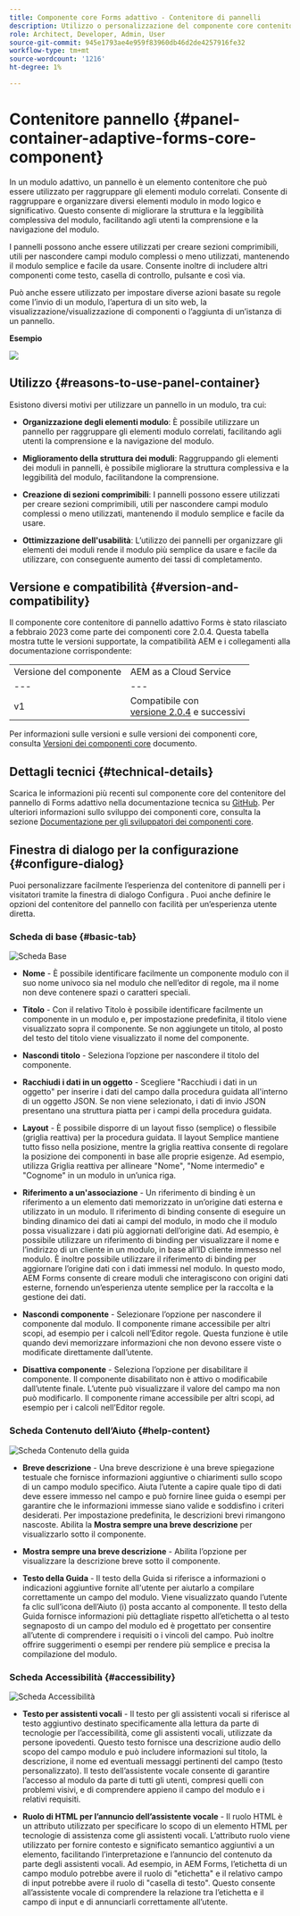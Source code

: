 ```yaml
---
title: Componente core Forms adattivo - Contenitore di pannelli
description: Utilizzo o personalizzazione del componente core contenitore Pannello di Forms adattivo.
role: Architect, Developer, Admin, User
source-git-commit: 945e1793ae4e959f83960db46d2de4257916fe32
workflow-type: tm+mt
source-wordcount: '1216'
ht-degree: 1%

---
```



# Contenitore pannello {#panel-container-adaptive-forms-core-component}

In un modulo adattivo, un pannello è un elemento contenitore che può essere utilizzato per raggruppare gli elementi modulo correlati. Consente di raggruppare e organizzare diversi elementi modulo in modo logico e significativo. Questo consente di migliorare la struttura e la leggibilità complessiva del modulo, facilitando agli utenti la comprensione e la navigazione del modulo.

I pannelli possono anche essere utilizzati per creare sezioni comprimibili, utili per nascondere campi modulo complessi o meno utilizzati, mantenendo il modulo semplice e facile da usare. Consente inoltre di includere altri componenti come testo, casella di controllo, pulsante e così via.

Può anche essere utilizzato per impostare diverse azioni basate su regole come l’invio di un modulo, l’apertura di un sito web, la visualizzazione/visualizzazione di componenti o l’aggiunta di un’istanza di un pannello.

**Esempio**

![](/help/adaptive-forms/assets/panel-container.png)

## Utilizzo {#reasons-to-use-panel-container}

Esistono diversi motivi per utilizzare un pannello in un modulo, tra cui:

* **Organizzazione degli elementi modulo**: È possibile utilizzare un pannello per raggruppare gli elementi modulo correlati, facilitando agli utenti la comprensione e la navigazione del modulo.

* **Miglioramento della struttura dei moduli**: Raggruppando gli elementi dei moduli in pannelli, è possibile migliorare la struttura complessiva e la leggibilità del modulo, facilitandone la comprensione.

* **Creazione di sezioni comprimibili**: I pannelli possono essere utilizzati per creare sezioni comprimibili, utili per nascondere campi modulo complessi o meno utilizzati, mantenendo il modulo semplice e facile da usare.

* **Ottimizzazione dell&#39;usabilità**: L’utilizzo dei pannelli per organizzare gli elementi dei moduli rende il modulo più semplice da usare e facile da utilizzare, con conseguente aumento dei tassi di completamento.

## Versione e compatibilità {#version-and-compatibility}

Il componente core contenitore di pannello adattivo Forms è stato rilasciato a febbraio 2023 come parte dei componenti core 2.0.4. Questa tabella mostra tutte le versioni supportate, la compatibilità AEM e i collegamenti alla documentazione corrispondente:

|  |  |
|---|---|
| Versione del componente | AEM as a Cloud Service |
| --- | --- |
| v1 | Compatibile  con<br>[versione 2.0.4](/help/versions.md) e successivi | Compatibile | Compatibile |

Per informazioni sulle versioni e sulle versioni dei componenti core, consulta [Versioni dei componenti core](/help/versions.md) documento.

<!-- ## Sample Component Output {#sample-component-output}

To experience the Accordion Component as well as see examples of its configuration options as well as HTML and JSON output, visit the [Component Library](https://adobe.com/go/aem_cmp_library_accordion). -->

## Dettagli tecnici {#technical-details}

Scarica le informazioni più recenti sul componente core del contenitore del pannello di Forms adattivo nella documentazione tecnica su [GitHub](https://github.com/adobe/aem-core-forms-components/tree/master/ui.af.apps/src/main/content/jcr_root/apps/core/fd/components/form/panelcontainer/v1/panelcontainer). Per ulteriori informazioni sullo sviluppo dei componenti core, consulta la sezione [Documentazione per gli sviluppatori dei componenti core](/help/developing/overview.md).

## Finestra di dialogo per la configurazione {#configure-dialog}

Puoi personalizzare facilmente l’esperienza del contenitore di pannelli per i visitatori tramite la finestra di dialogo Configura . Puoi anche definire le opzioni del contenitore del pannello con facilità per un’esperienza utente diretta.

### Scheda di base {#basic-tab}

![Scheda Base](/help/adaptive-forms/assets/panelcontainer_basictab.png)

* **Nome** - È possibile identificare facilmente un componente modulo con il suo nome univoco sia nel modulo che nell’editor di regole, ma il nome non deve contenere spazi o caratteri speciali.

* **Titolo** - Con il relativo Titolo è possibile identificare facilmente un componente in un modulo e, per impostazione predefinita, il titolo viene visualizzato sopra il componente. Se non aggiungete un titolo, al posto del testo del titolo viene visualizzato il nome del componente.

* **Nascondi titolo** - Seleziona l’opzione per nascondere il titolo del componente.

* **Racchiudi i dati in un oggetto** - Scegliere &quot;Racchiudi i dati in un oggetto&quot; per inserire i dati del campo dalla procedura guidata all&#39;interno di un oggetto JSON. Se non viene selezionato, i dati di invio JSON presentano una struttura piatta per i campi della procedura guidata.

* **Layout** - È possibile disporre di un layout fisso (semplice) o flessibile (griglia reattiva) per la procedura guidata. Il layout Semplice mantiene tutto fisso nella posizione, mentre la griglia reattiva consente di regolare la posizione dei componenti in base alle proprie esigenze. Ad esempio, utilizza Griglia reattiva per allineare &quot;Nome&quot;, &quot;Nome intermedio&quot; e &quot;Cognome&quot; in un modulo in un’unica riga.

* **Riferimento a un&#39;associazione** - Un riferimento di binding è un riferimento a un elemento dati memorizzato in un’origine dati esterna e utilizzato in un modulo. Il riferimento di binding consente di eseguire un binding dinamico dei dati ai campi del modulo, in modo che il modulo possa visualizzare i dati più aggiornati dell’origine dati. Ad esempio, è possibile utilizzare un riferimento di binding per visualizzare il nome e l’indirizzo di un cliente in un modulo, in base all’ID cliente immesso nel modulo. È inoltre possibile utilizzare il riferimento di binding per aggiornare l’origine dati con i dati immessi nel modulo. In questo modo, AEM Forms consente di creare moduli che interagiscono con origini dati esterne, fornendo un’esperienza utente semplice per la raccolta e la gestione dei dati.
* **Nascondi componente** - Selezionare l’opzione per nascondere il componente dal modulo. Il componente rimane accessibile per altri scopi, ad esempio per i calcoli nell’Editor regole. Questa funzione è utile quando devi memorizzare informazioni che non devono essere viste o modificate direttamente dall’utente.
* **Disattiva componente** - Seleziona l’opzione per disabilitare il componente. Il componente disabilitato non è attivo o modificabile dall’utente finale. L’utente può visualizzare il valore del campo ma non può modificarlo. Il componente rimane accessibile per altri scopi, ad esempio per i calcoli nell’Editor regole.

### Scheda Contenuto dell’Aiuto {#help-content}

![Scheda Contenuto della guida](/help/adaptive-forms/assets/panelcontainer_helptab.png)

* **Breve descrizione** - Una breve descrizione è una breve spiegazione testuale che fornisce informazioni aggiuntive o chiarimenti sullo scopo di un campo modulo specifico. Aiuta l’utente a capire quale tipo di dati deve essere immesso nel campo e può fornire linee guida o esempi per garantire che le informazioni immesse siano valide e soddisfino i criteri desiderati. Per impostazione predefinita, le descrizioni brevi rimangono nascoste. Abilita la **Mostra sempre una breve descrizione** per visualizzarlo sotto il componente.

* **Mostra sempre una breve descrizione** - Abilita l’opzione per visualizzare la descrizione breve sotto il componente.

* **Testo della Guida** - Il testo della Guida si riferisce a informazioni o indicazioni aggiuntive fornite all&#39;utente per aiutarlo a compilare correttamente un campo del modulo. Viene visualizzato quando l’utente fa clic sull’icona dell’Aiuto (i) posta accanto al componente. Il testo della Guida fornisce informazioni più dettagliate rispetto all’etichetta o al testo segnaposto di un campo del modulo ed è progettato per consentire all’utente di comprendere i requisiti o i vincoli del campo. Può inoltre offrire suggerimenti o esempi per rendere più semplice e precisa la compilazione del modulo.

### Scheda Accessibilità {#accessibility}

![Scheda Accessibilità](/help/adaptive-forms/assets/panelcontainer_accessibilitytab.png)

* **Testo per assistenti vocali** - Il testo per gli assistenti vocali si riferisce al testo aggiuntivo destinato specificamente alla lettura da parte di tecnologie per l’accessibilità, come gli assistenti vocali, utilizzate da persone ipovedenti. Questo testo fornisce una descrizione audio dello scopo del campo modulo e può includere informazioni sul titolo, la descrizione, il nome ed eventuali messaggi pertinenti del campo (testo personalizzato). Il testo dell’assistente vocale consente di garantire l’accesso al modulo da parte di tutti gli utenti, compresi quelli con problemi visivi, e di comprendere appieno il campo del modulo e i relativi requisiti.

* **Ruolo di HTML per l’annuncio dell’assistente vocale** - Il ruolo HTML è un attributo utilizzato per specificare lo scopo di un elemento HTML per tecnologie di assistenza come gli assistenti vocali. L’attributo ruolo viene utilizzato per fornire contesto e significato semantico aggiuntivi a un elemento, facilitando l’interpretazione e l’annuncio del contenuto da parte degli assistenti vocali. Ad esempio, in AEM Forms, l’etichetta di un campo modulo potrebbe avere il ruolo di &quot;etichetta&quot; e il relativo campo di input potrebbe avere il ruolo di &quot;casella di testo&quot;. Questo consente all’assistente vocale di comprendere la relazione tra l’etichetta e il campo di input e di annunciarli correttamente all’utente.




